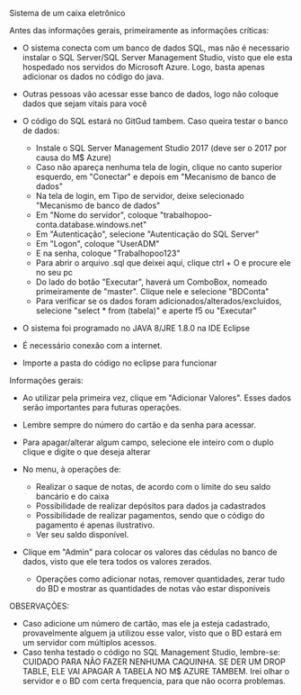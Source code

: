 Sistema de um caixa eletrônico

Antes das informações gerais, primeiramente as informações críticas:
  - O sistema conecta com um banco de dados SQL, mas não é necessario instalar o SQL Server/SQL Server Management Studio, visto que ele        esta hospedado nos servidos do Microsoft Azure. Logo, basta apenas adicionar os dados no código do java.
 
  - Outras pessoas vão acessar esse banco de dados, logo não coloque dados que sejam vitais para você
   
  - O código do SQL estará no GitGud tambem. Caso queira testar o banco de dados: 
    - Instale o SQL Server Management Studio 2017 (deve ser o 2017 por causa do M$ Azure)
    - Caso não apareça nenhuma tela de login, clique no canto superior esquerdo, em "Conectar" e depois em "Mecanismo de banco de             dados"
    - Na tela de login, em Tipo de servidor, deixe selecionado "Mecanismo de banco de dados"
    - Em "Nome do servidor", coloque "trabalhopoo-conta.database.windows.net"
    - Em "Autenticação", selecione "Autenticação do SQL Server"
    - Em "Logon", coloque "UserADM"
    - E na senha, coloque "Trabalhopoo123"
    - Para abrir o arquivo .sql que deixei aqui, clique ctrl + O e procure ele no seu pc
    - Do lado do botão "Executar", haverá um ComboBox, nomeado primeiramente de "master". Clique nele e selecione "BDConta"
    - Para verificar se os dados foram adicionados/alterados/excluidos, selecione "select * from (tabela)" e aperte f5 ou "Executar" 
    
 - O sistema foi programado no JAVA 8/JRE 1.8.0 na IDE Eclipse
 
 - É necessário conexão com a internet.
 
 - Importe a pasta do código no eclipse para funcionar
 
 Informações gerais: 
 
 - Ao utilizar pela primeira vez, clique em "Adicionar Valores". Esses dados serão importantes para futuras operações.
 
 - Lembre sempre do número do cartão e da senha para acessar.
 
 - Para apagar/alterar algum campo, selecione ele inteiro com o duplo clique e digite o que deseja alterar
 
- No menu, à operações de:
   
   - Realizar o saque de notas, de acordo com o limite do seu saldo bancário e do caixa
   - Possibilidade de realizar depósitos para dados ja cadastrados
   - Possibilidade de realizar pagamentos, sendo que o código do pagamento é apenas ilustrativo.
   - Ver seu saldo disponível.
 
 - Clique em "Admin" para colocar os valores das cédulas no banco de dados, visto que ele tera todos os valores zerados.
 
   - Operações como adicionar notas, remover quantidades, zerar tudo do BD e mostrar as quantidades de notas vão estar disponiveis
   
 OBSERVAÇÕES: 
 
 - Caso adicione um número de cartão, mas ele ja esteja cadastrado, provavelmente alguem ja utilizou esse valor, visto que o BD estará      em um servidor com múltiplos acessos.
 - Caso tenha testado o código no SQL Management Studio, lembre-se: CUIDADO PARA NÃO FAZER NENHUMA CAQUINHA. SE DER UM DROP TABLE, ELE      VAI APAGAR A TABELA NO M$ AZURE TAMBEM. Irei olhar o servidor e o BD com certa frequencia, para que não ocorra problemas.
